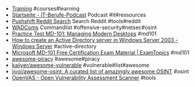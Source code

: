 - [Training](https://learn.microsoft.com/en-us/training/) #courses#learning
- [Startseite - IT-Berufe-Podcast](https://it-berufe-podcast.de/) Podcast #it#ressources
- [Pushshift Reddit Search](https://redditsearch.io/) Search Reddit #tools#reddit
- [WADComs](https://wadcoms.github.io/#) Commandlist #offensive-security#netsec#osint
- [Practice Test MD-101: Managing Modern Desktops](https://forms.office.com/Pages/ResponsePage.aspx?id=DQSIkWdsW0yxEjajBLZtrQAAAAAAAAAAAAN__hmB6OFUMkg2WjJKR0k3UTZZNTY0WVhESjc4VFhGTS4u) #md101
- [How to create an Active Directory server in Windows Server 2003 - Windows Server](https://learn.microsoft.com/en-us/troubleshoot/windows-server/identity/create-an-active-directory-server) #active-directory
- [Microsoft MD-101 Free Certification Exam Material | ExamTopics](https://www.examtopics.com/exams/microsoft/md-101/) #md101
- [awesome-piracy](https://github.com/Igglybuff/awesome-piracy/blob/master/readme.md) #awesome#piracy
- [kaiiyer/awesome-vulnerable](https://github.com/kaiiyer/awesome-vulnerable) #vulnerable#list#awesome
- [jivoi/awesome-osint: A curated list of amazingly awesome OSINT](https://github.com/jivoi/awesome-osint) #osint
- [OpenVAS - Open Vulnerability Assessment Scanner](https://www.openvas.org/) #tools
